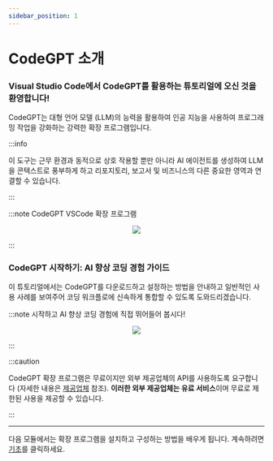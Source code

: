 ```yaml
---
sidebar_position: 1
---
```


# CodeGPT 소개

### Visual Studio Code에서 CodeGPT를 활용하는 튜토리얼에 오신 것을 환영합니다!

CodeGPT는 대형 언어 모델 (LLM)의 능력을 활용하여 인공 지능을 사용하여 프로그래밍 작업을 강화하는 강력한 확장 프로그램입니다.

:::info

이 도구는 근무 환경과 동적으로 상호 작용할 뿐만 아니라 AI 에이전트를 생성하여 LLM을 콘텍스트로 풍부하게 하고 리포지토리, 보고서 및 비즈니스의 다른 중요한 영역과 연결할 수 있습니다.

:::

:::note CodeGPT VSCode 확장 프로그램
<p align="center">
    <img src="https://github.com/davila7/code-gpt-docs/assets/6216945/8cbbef10-5767-437f-abbc-3000237f8d90" />
</p>
:::

### CodeGPT 시작하기: AI 향상 코딩 경험 가이드

이 튜토리얼에서는 CodeGPT를 다운로드하고 설정하는 방법을 안내하고 일반적인 사용 사례를 보여주어 코딩 워크플로에 신속하게 통합할 수 있도록 도와드리겠습니다.

:::note 시작하고 AI 향상 코딩 경험에 직접 뛰어들어 봅시다!
<p align="center">
    <img src="https://github.com/davila7/code-gpt-docs/assets/6216945/a7f7acc0-4e85-4e88-9370-a2d2f1163a1d" />
</p>
:::

:::caution

CodeGPT 확장 프로그램은 무료이지만 외부 제공업체의 API를 사용하도록 요구합니다 (자세한 내용은 [제공업체](/docs/category/ai-providers) 참조). **이러한 외부 제공업체는 유료 서비스**이며 무료로 제한된 사용을 제공할 수 있습니다.

:::

--- 

다음 모듈에서는 확장 프로그램을 설치하고 구성하는 방법을 배우게 됩니다. 계속하려면 [기초](/docs/category/basics)를 클릭하세요.

